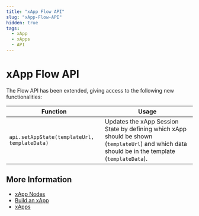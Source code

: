 ```yaml
---
title: "xApp Flow API" 
slug: "xApp-Flow-API" 
hidden: true 
tags:
  - xApp
  - xApps
  - API
---
```


# xApp Flow API

The Flow API has been extended, giving access to the following new functionalities:

| Function                                     | 	Usage                                                                                                                                           |
|----------------------------------------------|--------------------------------------------------------------------------------------------------------------------------------------------------|
| `api.setAppState(templateUrl, templateData)` | Updates the xApp Session State by defining which xApp should be shown (`templateUrl`) and which data should be in the template (`templateData`). |

## More Information

- [xApp Nodes](../ai/build/node-reference/xApp/overview.md)
- [Build an xApp](build/overview.md)
- [xApps](overview.md)